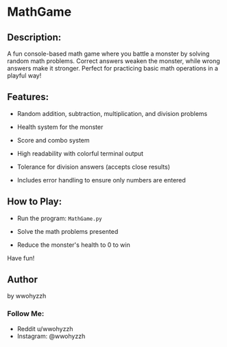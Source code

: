 # MathGame

## Description:

A fun console-based math game where you battle a monster by solving random math problems. Correct answers weaken the monster, while wrong answers make it stronger. Perfect for practicing basic math operations in a playful way!

## Features:

- Random addition, subtraction, multiplication, and division problems

- Health system for the monster

- Score and combo system

- High readability with colorful terminal output

- Tolerance for division answers (accepts close results)

- Includes error handling to ensure only numbers are entered

## How to Play:

- Run the program: `MathGame.py`

- Solve the math problems presented

- Reduce the monster's health to 0 to win

Have fun!

## Author

by wwohyzzh

### Follow Me:
- Reddit u/wwohyzzh
- Instagram: @wwohyzzh

